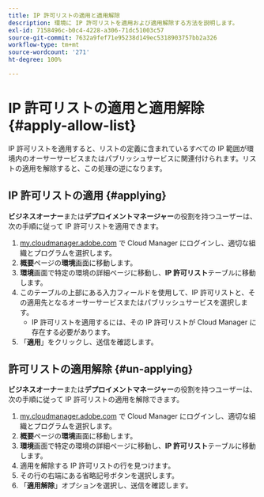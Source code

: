 ```yaml
---
title: IP 許可リストの適用と適用解除
description: 環境に IP 許可リストを適用および適用解除する方法を説明します。
exl-id: 7158496c-b0c4-4228-a306-71dc51003c57
source-git-commit: 7632a9fef71e95238d149ec5318903757bb2a326
workflow-type: tm+mt
source-wordcount: '271'
ht-degree: 100%

---
```



# IP 許可リストの適用と適用解除 {#apply-allow-list}

IP 許可リストを適用すると、リストの定義に含まれているすべての IP 範囲が環境内のオーサーサービスまたはパブリッシュサービスに関連付けられます。リストの適用を解除すると、この処理の逆になります。

## IP 許可リストの適用 {#applying}

**ビジネスオーナー**&#x200B;または&#x200B;**デプロイメントマネージャー**&#x200B;の役割を持つユーザーは、次の手順に従って IP 許可リストを適用できます。

1. [my.cloudmanager.adobe.com](https://my.cloudmanager.adobe.com/) で Cloud Manager にログインし、適切な組織とプログラムを選択します。
1. **概要**&#x200B;ページの&#x200B;**環境**&#x200B;画面に移動します。
1. **環境**&#x200B;画面で特定の環境の詳細ページに移動し、**IP 許可リスト**&#x200B;テーブルに移動します。
1. このテーブルの上部にある入力フィールドを使用して、IP 許可リストと、その適用先となるオーサーサービスまたはパブリッシュサービスを選択します。
   * IP 許可リストを適用するには、その IP 許可リストが Cloud Manager に存在する必要があります。
1. 「**適用**」をクリックし、送信を確認します。

## 許可リストの適用解除 {#un-applying}

**ビジネスオーナー**&#x200B;または&#x200B;**デプロイメントマネージャー**&#x200B;の役割を持つユーザーは、次の手順に従って IP 許可リストの適用を解除できます。

1. [my.cloudmanager.adobe.com](https://my.cloudmanager.adobe.com/) で Cloud Manager にログインし、適切な組織とプログラムを選択します。
1. **概要**&#x200B;ページの&#x200B;**環境**&#x200B;画面に移動します。
1. **環境**&#x200B;画面で特定の環境の詳細ページに移動し、**IP 許可リスト**&#x200B;テーブルに移動します。
1. 適用を解除する IP 許可リストの行を見つけます。
1. その行の右端にある省略記号ボタンを選択します。
1. 「**適用解除**」オプションを選択し、送信を確認します。
